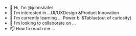 - 👋 Hi, I’m @johnshafel
- 👀 I’m interested in ...UI/UXDesign &Product Innovation
- 🌱 I’m currently learning ... Power bi &Tablue(out of curiosity)
- 💞️ I’m looking to collaborate on ...
- 📫 How to reach me ...

<!---
johnshafel/johnshafel is a ✨ special ✨ repository because its `README.md` (this file) appears on your GitHub profile.
You can click the Preview link to take a look at your changes.
--->
